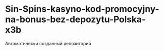 # Sin-Spins-kasyno-kod-promocyjny-na-bonus-bez-depozytu-Polska-x3b
Автоматически созданный репозиторий
